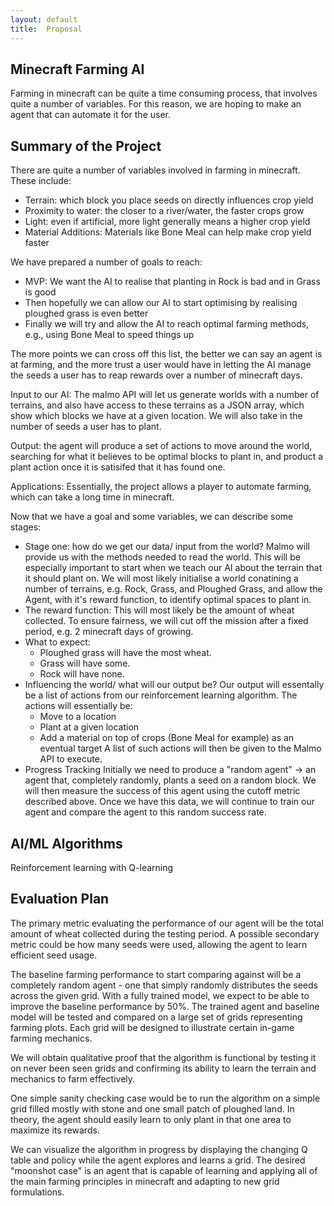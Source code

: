 ```yaml
---
layout: default
title:  Proposal
---
```


## Minecraft Farming AI

Farming in minecraft can be quite a time consuming process, that involves quite a number of variables.
For this reason, we are hoping to make an agent that can automate it for the user.





## Summary of the Project

There are quite a number of variables involved in farming in minecraft. These include:

- Terrain: which block you place seeds on directly influences crop yield
- Proximity to water: the closer to a river/water, the faster crops grow
- Light: even if artificial, more light generally means a higher crop yield
- Material Additions: Materials like Bone Meal can help make crop yield faster

We have prepared a number of goals to reach:

- MVP: We want the AI to realise that planting in Rock is bad and in Grass is good
- Then hopefully we can allow our AI to start optimising by realising ploughed grass is even better
- Finally we will try and allow the AI to reach optimal farming methods, e.g., using Bone Meal to speed things up

The more points we can cross off this list, the better we can say an agent is at farming, and the more trust a user would have
in letting the AI manage the seeds a user has to reap rewards over a number of minecraft days.

Input to our AI: The malmo API will let us generate worlds with a number of terrains, and also have access to these terrains as a
JSON array, which show which blocks we have at a given location. We will also take in the number of seeds a user has to plant.

Output: the agent will produce a set of actions to move around the world, searching for what it believes to be optimal blocks to plant in, and product 
a plant action once it is satisifed that it has found one.

Applications: Essentially, the project allows a player to automate farming, which can take a long time in minecraft.    

Now that we have a goal and some variables, we can describe some stages:

- Stage one: how do we get our data/ input from the world?
    Malmo will provide us with the methods needed to read the world. This will be especially important to start
    when we teach our AI about the terrain that it should plant on.
    We will most likely initialise a world conatining a number of terrains, e.g. Rock, Grass, and Ploughed Grass,
    and allow the Agent, with it's reward function, to identify optimal spaces to plant in.
- The reward function:
    This will most likely be the amount of wheat collected. To ensure fairness, we will cut off the mission after a 
    fixed period, e.g. 2 minecraft days of growing.
- What to expect:
    - Ploughed grass will have the most wheat. 
    - Grass will have some. 
    - Rock will have none.
- Influencing the world/ what will our output be?
    Our output will essentally be a list of actions from our reinforcement learning algorithm.
    The actions will essentially be:
    - Move to a location
    - Plant at a given location
    - Add a material on top of crops (Bone Meal for example) as an eventual target
    A list of such actions will then be given to the Malmo API to execute.
- Progress Tracking
    Initially we need to produce a "random agent" -> an agent that, completely randomly, plants a seed on a random block.
    We will then measure the success of this agent using the cutoff metric described above. 
    Once we have this data, we will continue to train our agent and compare the agent to this random success rate.





## AI/ML Algorithms

Reinforcement learning with Q-learning



## Evaluation Plan

The primary metric evaluating the performance of our agent will be the total amount of wheat collected during the testing period.  A possible secondary metric could be how many seeds were used, allowing the agent to learn efficient seed usage. 

 The baseline farming performance to start comparing against will be a completely random agent - one that simply randomly distributes the seeds across the given grid.  With a fully trained model, we expect to be able to improve the baseline performance by 50%.  The trained agent and baseline model will be tested and compared on a large set of grids representing farming plots. Each grid will be designed to illustrate certain in-game farming mechanics.


We will obtain qualitative proof that the algorithm is functional by testing it on never been seen grids and confirming its ability to learn the terrain and mechanics to farm effectively.  

One simple sanity checking case would be to run the algorithm on a simple grid filled mostly with stone and one small patch of ploughed land.  In theory, the agent should easily learn to only plant in that one area to maximize its rewards.  

We can visualize the algorithm in progress by displaying the changing Q table and policy while the agent explores and learns a grid.  The desired "moonshot case" is an agent that is capable of learning and applying all of the main farming principles in minecraft and adapting to new grid formulations.

